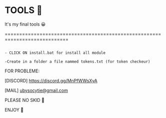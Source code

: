 # TOOLS 🤩
It's my final tools 😀

============================================================================

```

- CLICK ON install.bat for install all module

-Create in a folder a file nammed tokens.txt (for token checkeur)

```

FOR PROBLEME:

[DISCORD] https://discord.gg/MnPfWWsXyA

[MAIL] ubysocytie@gmail.com

PLEASE NO SKID 🤬

ENJOY 🥳
